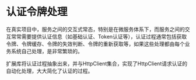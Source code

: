# 认证令牌处理

在真实项目中，服务之间的交互式常态，特别是在微服务体系下，而服务之间的交互常常需要提供认证信息（如基础认证、Token认证等），认证过程通常包括获取令牌、令牌缓存、令牌的失效判断、令牌的重新获取等，如果这些处理都由每个业务系统自己处理，是非常繁琐的。

扩展库将认证过程抽象出来，并与HttpClient集合，实现了HttpClient请求认证的自动化处理，大大简化了认证的过程。

